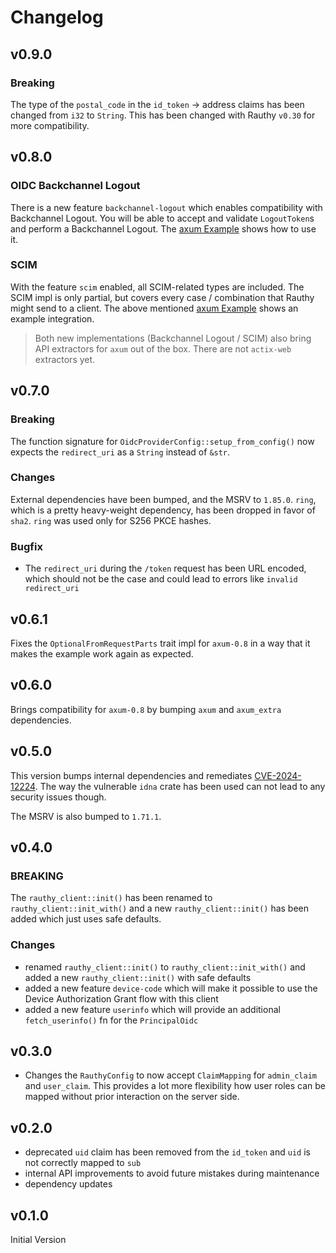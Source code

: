 # Changelog

## v0.9.0

### Breaking

The type of the `postal_code` in the `id_token` -> address claims has been changed from `i32` to `String`. This has
been changed with Rauthy `v0.30` for more compatibility.

## v0.8.0

### OIDC Backchannel Logout

There is a new feature `backchannel-logout` which enables compatibility with Backchannel Logout. You will be able to
accept and validate `LogoutToken`s and perform a Backchannel Logout.
The [axum Example](https://github.com/sebadob/rauthy/tree/main/rauthy-client/examples/axum) shows how to use it.

### SCIM

With the feature `scim` enabled, all SCIM-related types are included. The SCIM impl is only partial, but covers every
case / combination that Rauthy might send to a client. The above
mentioned [axum Example](https://github.com/sebadob/rauthy/tree/main/rauthy-client/examples/axum) shows an example
integration.

> Both new implementations (Backchannel Logout / SCIM) also bring API extractors for `axum` out of the box. There are
> not `actix-web` extractors yet.

## v0.7.0

### Breaking

The function signature for `OidcProviderConfig::setup_from_config()` now expects the `redirect_uri` as a `String`
instead of `&str`.

### Changes

External dependencies have been bumped, and the MSRV to `1.85.0`. `ring`, which is a pretty heavy-weight dependency, has
been dropped in favor of `sha2`. `ring` was used only for S256 PKCE hashes.

### Bugfix

- The `redirect_uri` during the `/token` request has been URL encoded, which should not be the case and could lead to
  errors like `invalid redirect_uri`

## v0.6.1

Fixes the `OptionalFromRequestParts` trait impl for `axum-0.8` in a way that it makes the example work
again as expected.

## v0.6.0

Brings compatibility for `axum-0.8` by bumping `axum` and `axum_extra` dependencies.

## v0.5.0

This version bumps internal dependencies and
remediates [CVE-2024-12224](https://rustsec.org/advisories/RUSTSEC-2024-0421). The way the vulnerable `idna` crate has
been used can not lead to any security issues though.

The MSRV is also bumped to `1.71.1`.

## v0.4.0

### BREAKING

The `rauthy_client::init()` has been renamed to `rauthy_client::init_with()` and a new `rauthy_client::init()`
has been added which just uses safe defaults.

### Changes

- renamed `rauthy_client::init()` to `rauthy_client::init_with()` and added a new `rauthy_client::init()`
  with safe defaults
- added a new feature `device-code` which will make it possible to use the Device Authorization Grant flow
  with this client
- added a new feature `userinfo` which will provide an additional `fetch_userinfo()` fn for the `PrincipalOidc`

## v0.3.0

- Changes the `RauthyConfig` to now accept `ClaimMapping` for `admin_claim` and `user_claim`.
  This provides a lot more flexibility how user roles can be mapped without prior interaction on
  the server side.

## v0.2.0

- deprecated `uid` claim has been removed from the `id_token` and `uid` is not correctly mapped to `sub`
- internal API improvements to avoid future mistakes during maintenance
- dependency updates

## v0.1.0

Initial Version
